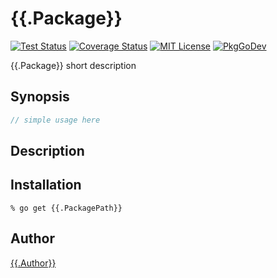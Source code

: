{{.Package}}
=======

[![Test Status](https://github.com/{{.Owner}}/{{.Package}}/workflows/test/badge.svg?branch={{.Branch}})][actions]
[![Coverage Status](https://codecov.io/gh/{{.Owner}}/{{.Package}}/branch/{{.Branch}}/graph/badge.svg)][codecov]
[![MIT License](https://img.shields.io/github/license/{{.Owner}}/{{.Package}})][license]
[![PkgGoDev](https://pkg.go.dev/badge/{{.PackagePath}})][PkgGoDev]

[actions]: https://github.com/{{.Owner}}/{{.Package}}/actions?workflow=test
[codecov]: https://codecov.io/gh/{{.Owner}}/{{.Package}}
[license]: https://{{.GitHubHost}}/{{.Owner}}/{{.Package}}/blob/{{.Branch}}/LICENSE
[PkgGoDev]: https://pkg.go.dev/{{.PackagePath}}

{{.Package}} short description

## Synopsis

```go
// simple usage here
```

## Description

## Installation

```console
% go get {{.PackagePath}}
```

## Author

[{{.Author}}](https://{{.GitHubHost}}/{{.Author}})
